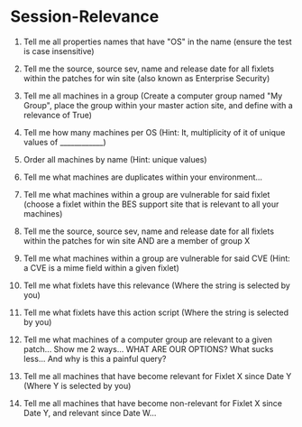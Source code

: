 # Session-Relevance

1. Tell me all properties names that have "OS" in the name (ensure the test is case insensitive)

2. Tell me the source, source sev, name and release date for all fixlets within the patches for win site (also known as Enterprise Security)

3. Tell me all machines in a group (Create a computer group named "My Group", place the group within your master action site, and define with a relevance of True)

4. Tell me how many machines per OS (Hint: It, multiplicity of it of unique values of ____________)

5. Order all machines by name (Hint: unique values)

6. Tell me what machines are duplicates within your environment...

7. Tell me what machines within a group are vulnerable for said fixlet (choose a fixlet within the BES support site that is relevant to all your machines)

8. Tell me the source, source sev, name and release date for all fixlets within the patches for win site AND are a member of group X

9. Tell me what machines within a group are vulnerable for said CVE (Hint: a CVE is a mime field within a given fixlet)

10. Tell me what fixlets have this relevance (Where the string is selected by you)

11. Tell me what fixlets have this action script (Where the string is selected by you)

12. Tell me what machines of a computer group are relevant to a given patch... Show me 2 ways...
 WHAT ARE OUR OPTIONS? What sucks less... And why is this a painful query?

14. Tell me all machines that have become relevant for Fixlet X since Date Y (Where Y is selected by you)

15. Tell me all machines that have become non-relevant for Fixlet X since Date Y, and relevant since Date W...
